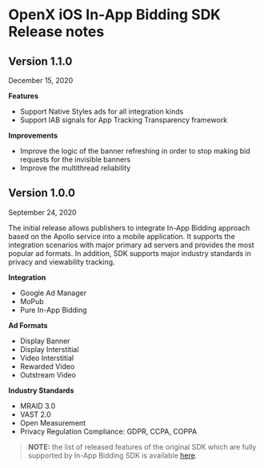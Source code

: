 # OpenX iOS In-App Bidding SDK Release notes

## Version 1.1.0

December 15, 2020

**Features**

- Support Native Styles ads for all integration kinds 
- Support IAB signals for App Tracking Transparency framework

**Improvements**

- Improve the logic of the banner refreshing in order to stop making bid requests for the invisible banners 
- Improve the multithread reliability

## Version 1.0.0

September 24, 2020

The initial release allows publishers to integrate In-App Bidding approach based on the Apollo service into a mobile application. It supports the integration scenarios with major primary ad servers and provides the most popular ad formats. In addition, SDK supports major industry standards in privacy and viewability tracking.

**Integration**

- Google Ad Manager
- MoPub
- Pure In-App Bidding

**Ad Formats**

- Display Banner
- Display Interstitial
- Video Interstitial
- Rewarded Video
- Outstream Video

**Industry Standards**

-  MRAID 3.0 
-  VAST 2.0
-  Open Measurement
-  Privacy Regulation Compliance: GDPR, CCPA, COPPA



> **NOTE:** the list of released features of the original SDK which are fully supported by In-App Bidding SDK is available [here](../legacy-sdk/info/ios-sdk-release-notes.md).